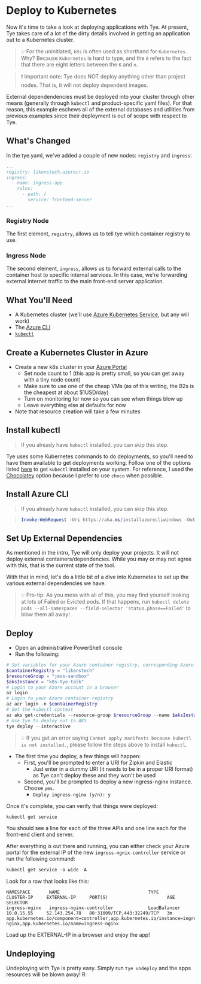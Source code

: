 
# Deploy to Kubernetes
Now it's time to take a look at deploying applications with Tye.  At present, Tye takes care of a lot of the dirty details involved in getting an application out to a Kubernetes cluster.

> :bulb: For the uninitiated, `k8s` is often used as shorthand for `Kubernetes`.  Why?  Because `Kubernetes` is hard to type, and the `8` refers to the fact that there are eight letters between the `K` and `n`.

> :exclamation: Important note: Tye does NOT deploy anything other than project nodes.  That is, it will not deploy dependent images.

External dependendencies must be deployed into your cluster through other means (generally through `kubectl` and product-specific yaml files).  For that reason, this example eschews all of the external databases and utilities from previous examples since their deployment is out of scope with respect to Tye.

## What's Changed
In the tye.yaml, we've added a couple of new nodes: `registry` and `ingress`:
```yaml
...
registry: likenstech.azurecr.io
ingress:
  - name: ingress-app
    rules:
      - path: /
        service: frontend-server
...
```

### Registry Node
The first element, `registry`, allows us to tell tye which container registry to use.

### Ingress Node
The second element, `ingress`, allows us to forward external calls to the container host to specific internal services.  In this case, we're forwarding external internet traffic to the main front-end server application.

## What You'll Need
* A Kubernetes cluster (we'll use [Azure Kubernetes Service](https://azure.microsoft.com/en-us/topic/what-is-kubernetes/), but any will work)
* The [Azure CLI](https://docs.microsoft.com/en-us/cli/azure/install-azure-cli-windows?tabs=azure-cli)
* [`kubectl`](https://kubernetes.io/docs/tasks/tools/install-kubectl-windows/)

## Create a Kubernetes Cluster in Azure
* Create a new k8s cluster in your [Azure Portal](https://portal.azure.com)
  * Set node count to 1 (this app is pretty small, so you can get away with a tiny node count)
  * Make sure to use one of the cheap VMs (as of this writing, the B2s is the cheapest at about $1USD/day)
  * Turn on monitoring for now so you can see when things blow up
  * Leave everything else at defaults for now
* Note that resource creation will take a few minutes

## Install kubectl
>If you already have `kubectl` installed, you can skip this step.

Tye uses some Kubernetes commands to do deployments, so you'll need to have them available to get deployments working.
Follow one of the options listed [here](https://kubernetes.io/docs/tasks/tools/install-kubectl-windows/) to get `kubectl` installed on your system.  For reference, I used the [Chocolatey](https://chocolatey.org) option because I prefer to use `choco` when possible.

## Install Azure CLI
>If you already have `kubectl` installed, you can skip this step.

>```powershell
>Invoke-WebRequest -Uri https://aka.ms/installazurecliwindows -OutFile .\AzureCLI.msi; Start-Process msiexec.exe -Wait -ArgumentList '/I AzureCLI.msi /quiet'; rm .\AzureCLI.msi
>```

## Set Up External Dependencies
As mentioned in the intro, Tye will only deploy your projects.  It will not deploy external containers/dependencies.  While you may or may not agree with this, that is the current state of the tool.

With that in mind, let's do a little bit of a dive into Kubernetes to set up the various external dependencies we have.

> :bulb: Pro-tip: As you mess with all of this, you may find yourself looking at lots of Failed or Evicted pods.  If that happens, run `kubectl delete pods --all-namespaces --field-selector 'status.phase==Failed'` to blow them all away!

## Deploy
* Open an administrative PowerShell console
* Run the following:
```powershell
# Set variables for your Azure container registry, corresponding Azure resource group, and AKS instance
$containerRegistry = "likenstech"
$resourceGroup = "jess-sandbox"
$aksInstance = "k8s-tye-talk"
# Login to your Azure account in a browser
az login 
# Login to your Azure container registry
az acr login -n $containerRegistry
# Set the kubectl context
az aks get-credentials --resource-group $resourceGroup --name $aksInstance
# Use tye to deploy out to AKS
tye deploy --interactive
```
> :bulb: If you get an error saying `Cannot apply manifests because kubectl is not installed.`, please follow the steps above to install `kubectl`.

* The first time you deploy, a few things will happen:
  * First, you'll be prompted to enter a URI for Zipkin and Elastic
    * Just enter in a dummy URI (it needs to be in a proper URI format) as Tye can't deploy these and they won't be used
  * Second, you'll be prompted to deploy a new ingress-nginx instance.  Choose `yes`.
    * `Deploy ingress-nginx (y/n): y`

Once it's complete, you can verify that things were deployed:
```powershell
kubectl get service
```

You should see a line for each of the three APIs and one line each for the front-end client and server.

After everything is out there and running, you can either check your Azure portal for the external IP of the new `ingress-ngnix-controller` service or run the following command:
```powershell
kubectl get service -o wide -A
```

Look for a row that looks like this:

```text
NAMESPACE       NAME                                 TYPE           CLUSTER-IP     EXTERNAL-IP     PORT(S)                      AGE     SELECTOR
ingress-nginx   ingress-nginx-controller             LoadBalancer   10.0.15.55     52.143.254.78   80:31009/TCP,443:32249/TCP   3m      app.kubernetes.io/component=controller,app.kubernetes.io/instance=ingress-nginx,app.kubernetes.io/name=ingress-nginx
```

Load up the EXTERNAL-IP in a browser and enjoy the app!

## Undeploying
Undeploying with Tye is pretty easy.  Simply run `tye undeploy` and the apps resources will be blown away!  R
